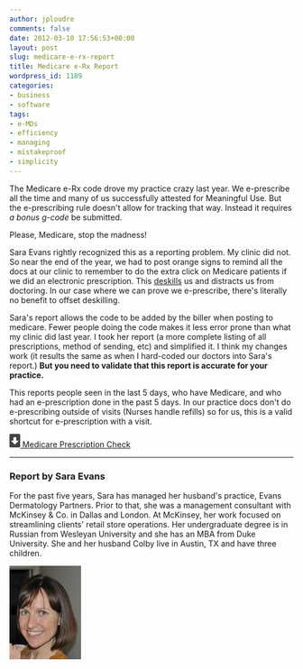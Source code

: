 ```yaml
---
author: jploudre
comments: false
date: 2012-03-10 17:56:53+00:00
layout: post
slug: medicare-e-rx-report
title: Medicare e-Rx Report
wordpress_id: 1189
categories:
- business
- software
tags:
- e-MDs
- efficiency
- managing
- mistakeproof
- simplicity
---
```


The Medicare e-Rx code drove my practice crazy last year. We e-prescribe all the time and many of us successfully attested for Meaningful Use. But the e-prescribing rule doesn't allow for tracking that way. Instead it requires *a bonus g-code* be submitted.

Please, Medicare, stop the madness!

Sara Evans rightly recognized this as a reporting problem. My clinic did not. So near the end of the year, we had to post orange signs to remind all the docs at our clinic to remember to do the extra click on Medicare patients if we did an electronic prescription. This [deskills](/2011/deskilling/) us and distracts us from doctoring. In our case where we can prove we e-prescribe, there's literally no benefit to offset deskilling.

Sara's report allows the code to be added by the biller when posting to medicare. Fewer people doing the code makes it less error prone than what my clinic did last year. I took her report (a more complete listing of all prescriptions, method of sending, etc) and simplified it. I think my changes work (it results the same as when I hard-coded our doctors into Sara's report.) **But you need to validate that this report is accurate for your practice.** 

This reports people seen in the last 5 days, who have Medicare, and who had an e-prescription done in the past 5 days. In our practice docs don't do e-prescribing outside of visits (Nurses handle refills) so for us, this is a valid shortcut for e-prescription with a visit.

[![](/files/2011/01/57-download.png) Medicare Prescription Check](/files/2012/03/Medicare-Prescription-Check.zip)


---------------

### Report by Sara Evans

For the past five years, Sara has managed her husband's practice, Evans Dermatology Partners.  Prior to that, she was a management consultant with McKinsey & Co. in Dallas and London.  At McKinsey, her work focused on streamlining clients' retail store operations.  Her undergraduate degree is in Russian from Wesleyan University and she has an MBA from Duke University.  She and her husband Colby live in Austin, TX and have three children.

![](/files/2011/03/sara_evans.jpg.jpg)


